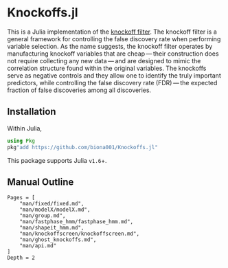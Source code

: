 # Knockoffs.jl

This is a Julia implementation of the [knockoff filter](https://web.stanford.edu/group/candes/knockoffs/). The knockoff filter is a general framework for controlling the false discovery rate when performing variable selection. As the name suggests, the knockoff filter operates by manufacturing knockoff variables that are cheap — their construction does not require collecting any new data — and are designed to mimic the correlation structure found within the original variables. The knockoffs serve as negative controls and they allow one to identify the truly important predictors, while controlling the false discovery rate (FDR) — the expected fraction of false discoveries among all discoveries.

## Installation

Within Julia,
```julia
using Pkg
pkg"add https://github.com/biona001/Knockoffs.jl"
```
This package supports Julia `v1.6`+.

## Manual Outline

```@contents
Pages = [
    "man/fixed/fixed.md",
    "man/modelX/modelX.md",
    "man/group.md",
    "man/fastphase_hmm/fastphase_hmm.md",
    "man/shapeit_hmm.md",
    "man/knockoffscreen/knockoffscreen.md",
    "man/ghost_knockoffs.md",
    "man/api.md"
]
Depth = 2
```
